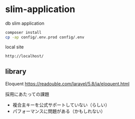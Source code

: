 # slim-application

db slim application

```bash
composer install
cp -ap config/.env.prod config/.env
```

local site

`http://localhost/`

## library

Eloquent
https://readouble.com/laravel/5.8/ja/eloquent.html

採用にあたっての課題

* 複合主キーを公式サポートしていない（らしい）
* パフォーマンスに問題がある（かもしれない）